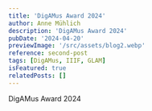 ```yaml
---
title: 'DigAMus Award 2024'
author: Anne Mühlich
description: 'DigAMus Award 2024'
pubDate: '2024-04-20'
previewImage: '/src/assets/blog2.webp'
reference: second-post
tags: [DigAMus, IIIF, GLAM]
isFeatured: true
relatedPosts: []
---
```


DigAMus Award 2024
